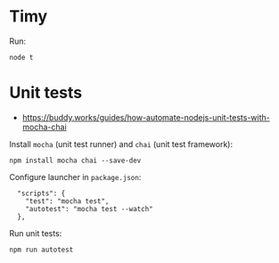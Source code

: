 # Timy

Run:

```
node t
```

# Unit tests

- https://buddy.works/guides/how-automate-nodejs-unit-tests-with-mocha-chai

Install `mocha` (unit test runner) and `chai` (unit test framework):
```
npm install mocha chai --save-dev
```

Configure launcher in `package.json`:
```
  "scripts": {
    "test": "mocha test",
    "autotest": "mocha test --watch"
  },
```

Run unit tests:

```
npm run autotest
```
